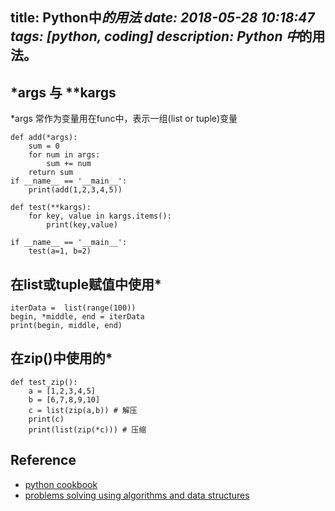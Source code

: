 title: Python中*的用法
date: 2018-05-28 10:18:47
tags: [python, coding]
description: Python 中*的用法。
---

## \*args 与 \*\*kargs

*args 常作为变量用在func中，表示一组(list or tuple)变量

```
def add(*args):
    sum = 0
    for num in args:
        sum += num
    return sum
if __name__ == '__main__':
    print(add(1,2,3,4,5))
```

```
def test(**kargs):
    for key, value in kargs.items():
        print(key,value)

if __name__ == '__main__':
    test(a=1, b=2)

```

## 在list或tuple赋值中使用*

```
iterData =  list(range(100))
begin, *middle, end = iterData
print(begin, middle, end)
```

## 在zip()中使用的*

```
def test_zip():
    a = [1,2,3,4,5]
    b = [6,7,8,9,10]
    c = list(zip(a,b)) # 解压
    print(c)
    print(list(zip(*c))) # 压缩
```

## Reference

- [python cookbook](http://python3-cookbook.readthedocs.io/zh_CN/latest/c01/p02_unpack_elements_from_iterables.html)
- [problems solving using algorithms and data structures](http://interactivepython.org/runestone/static/pythonds/index.html)

